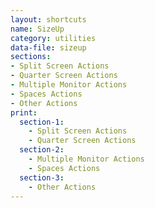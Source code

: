 ```yaml
---
layout: shortcuts
name: SizeUp
category: utilities
data-file: sizeup
sections:
- Split Screen Actions
- Quarter Screen Actions
- Multiple Monitor Actions
- Spaces Actions
- Other Actions
print:
  section-1:
    - Split Screen Actions
    - Quarter Screen Actions
  section-2:
    - Multiple Monitor Actions
    - Spaces Actions
  section-3:
    - Other Actions
---
```


